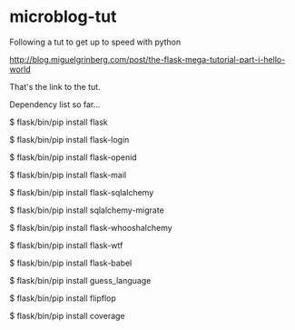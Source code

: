 # microblog-tut
Following a tut to get up to speed with python


http://blog.miguelgrinberg.com/post/the-flask-mega-tutorial-part-i-hello-world

That's the link to the tut.


Dependency list so far...

$ flask/bin/pip install flask

$ flask/bin/pip install flask-login

$ flask/bin/pip install flask-openid

$ flask/bin/pip install flask-mail

$ flask/bin/pip install flask-sqlalchemy

$ flask/bin/pip install sqlalchemy-migrate

$ flask/bin/pip install flask-whooshalchemy

$ flask/bin/pip install flask-wtf

$ flask/bin/pip install flask-babel

$ flask/bin/pip install guess_language

$ flask/bin/pip install flipflop

$ flask/bin/pip install coverage
